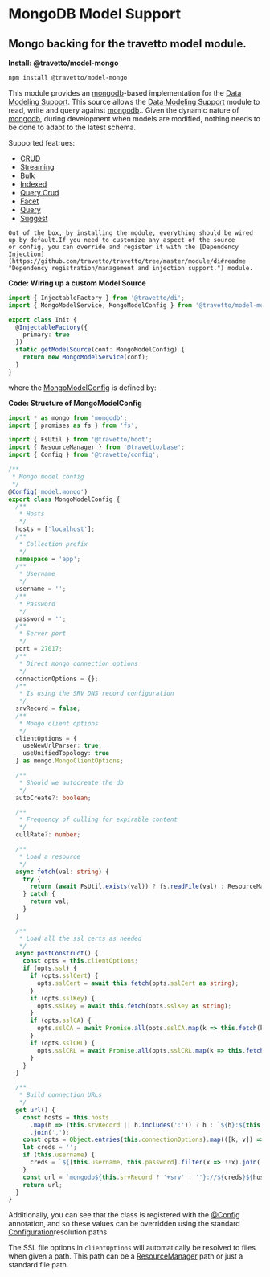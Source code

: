 <!-- This file was generated by the framweork and should not be modified directly -->
<!-- Please modify https://github.com/travetto/travetto/tree/master/module/model-mongo/doc.ts and execute "npm run docs" to rebuild -->
# MongoDB Model Support
## Mongo backing for the travetto model module.

**Install: @travetto/model-mongo**
```bash
npm install @travetto/model-mongo
```

This module provides an [mongodb](https://mongodb.com)-based implementation for the [Data Modeling Support](https://github.com/travetto/travetto/tree/master/module/model#readme "Datastore abstraction for core operations.").  This source allows the [Data Modeling Support](https://github.com/travetto/travetto/tree/master/module/model#readme "Datastore abstraction for core operations.") module to read, write and query against [mongodb](https://mongodb.com).. Given the dynamic nature of [mongodb](https://mongodb.com), during development when models are modified, nothing needs to be done to adapt to the latest schema.

Supported featrues:
   
   *  [CRUD](https://github.com/travetto/travetto/tree/master/module/model/src/service/crud.ts#L10)
   *  [Streaming](https://github.com/travetto/travetto/tree/master/module/model/src/service/stream.ts#L1)
   *  [Bulk](https://github.com/travetto/travetto/tree/master/module/model/src/service/bulk.ts#L19)
   *  [Indexed](https://github.com/travetto/travetto/tree/master/module/model/src/service/indexed.ts#L10)
   *  [Query Crud](https://github.com/travetto/travetto/tree/master/module/model-query/src/service/crud.ts#L11)
   *  [Facet](https://github.com/travetto/travetto/tree/master/module/model-query/src/service/facet.ts#L12)
   *  [Query](https://github.com/travetto/travetto/tree/master/module/model-query/src/service/query.ts#L10)
   *  [Suggest](https://github.com/travetto/travetto/tree/master/module/model-query/src/service/suggest.ts#L12)

    Out of the box, by installing the module, everything should be wired up by default.If you need to customize any aspect of the source 
    or config, you can override and register it with the [Dependency Injection](https://github.com/travetto/travetto/tree/master/module/di#readme "Dependency registration/management and injection support.") module.

    
**Code: Wiring up a custom Model Source**
```typescript
import { InjectableFactory } from '@travetto/di';
import { MongoModelService, MongoModelConfig } from '@travetto/model-mongo';

export class Init {
  @InjectableFactory({
    primary: true
  })
  static getModelSource(conf: MongoModelConfig) {
    return new MongoModelService(conf);
  }
}
```

  where the [MongoModelConfig](https://github.com/travetto/travetto/tree/master/module/model-mongo/src/config.ts#L12) is defined by:

  
**Code: Structure of MongoModelConfig**
```typescript
import * as mongo from 'mongodb';
import { promises as fs } from 'fs';

import { FsUtil } from '@travetto/boot';
import { ResourceManager } from '@travetto/base';
import { Config } from '@travetto/config';

/**
 * Mongo model config
 */
@Config('model.mongo')
export class MongoModelConfig {
  /**
   * Hosts
   */
  hosts = ['localhost'];
  /**
   * Collection prefix
   */
  namespace = 'app';
  /**
   * Username
   */
  username = '';
  /**
   * Password
   */
  password = '';
  /**
   * Server port
   */
  port = 27017;
  /**
   * Direct mongo connection options
   */
  connectionOptions = {};
  /**
   * Is using the SRV DNS record configuration
   */
  srvRecord = false;
  /**
   * Mongo client options
   */
  clientOptions = {
    useNewUrlParser: true,
    useUnifiedTopology: true
  } as mongo.MongoClientOptions;

  /**
   * Should we autocreate the db
   */
  autoCreate?: boolean;

  /**
   * Frequency of culling for expirable content
   */
  cullRate?: number;

  /**
   * Load a resource
   */
  async fetch(val: string) {
    try {
      return (await FsUtil.exists(val)) ? fs.readFile(val) : ResourceManager.read(val);
    } catch {
      return val;
    }
  }

  /**
   * Load all the ssl certs as needed
   */
  async postConstruct() {
    const opts = this.clientOptions;
    if (opts.ssl) {
      if (opts.sslCert) {
        opts.sslCert = await this.fetch(opts.sslCert as string);
      }
      if (opts.sslKey) {
        opts.sslKey = await this.fetch(opts.sslKey as string);
      }
      if (opts.sslCA) {
        opts.sslCA = await Promise.all(opts.sslCA.map(k => this.fetch(k as string)));
      }
      if (opts.sslCRL) {
        opts.sslCRL = await Promise.all(opts.sslCRL.map(k => this.fetch(k as string)));
      }
    }
  }

  /**
   * Build connection URLs
   */
  get url() {
    const hosts = this.hosts
      .map(h => (this.srvRecord || h.includes(':')) ? h : `${h}:${this.port}`)
      .join(',');
    const opts = Object.entries(this.connectionOptions).map(([k, v]) => `${k}=${v}`).join('&');
    let creds = '';
    if (this.username) {
      creds = `${[this.username, this.password].filter(x => !!x).join(':')}@`;
    }
    const url = `mongodb${this.srvRecord ? '+srv' : ''}://${creds}${hosts}/${this.namespace}?${opts}`;
    return url;
  }
}
```

  Additionally, you can see that the class is registered with the [@Config](https://github.com/travetto/travetto/tree/master/module/config/src/decorator.ts#L10) annotation, and so these values can be overridden using the 
  standard [Configuration](https://github.com/travetto/travetto/tree/master/module/config#readme "Environment-aware config management using yaml files")resolution paths. 
  

The SSL file options in `clientOptions` will automatically be resolved to files when given a path.  This path can be a [ResourceManager](https://github.com/travetto/travetto/tree/master/module/base/src/resource.ts#L14) path or just a standard file path.
